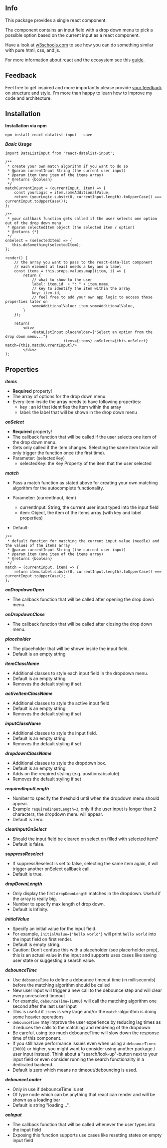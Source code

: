 ## Info

This package provides a single react component.

The component contains an input field with a drop down menu to pick a possible option based on the current input as a react component.

Have a look at [w3schools.com](https://www.w3schools.com/howto/howto_js_autocomplete.asp) to see how you can do something similar with pure html, css, and js.

For more information about react and the ecosystem see this [guide](https://github.com/facebookincubator/create-react-app/blob/master/packages/react-scripts/template/README.md).

## Feedback

Feel free to get inspired and more importantly please provide [your feedback](https://github.com/andrelandgraf/react-datalist-input/issues) on structure and style. I'm more than happy to learn how to improve my code and architecture.

## Installation

**Installation via npm**

```
npm install react-datalist-input --save
```

***Basic Usage***

```
import DataListInput from 'react-datalist-input';

/**
 * create your own match algorithm if you want to do so
 * @param currentInput String (the current user input)
 * @param item (one item of the items array)
 * @returns {boolean}
 */
matchCurrentInput = (currentInput, item) => {
    const yourLogic = item.someAdditionalValue;
    return (yourLogic.substr(0, currentInput.length).toUpperCase() === currentInput.toUpperCase());
};

/**
 * your callback function gets called if the user selects one option out of the drop down menu
 * @param selectedItem object (the selected item / option)
 * @returns {*}
 */
onSelect = (selectedItem) => {
   this.doSomething(selectedItem);
};

render() {
    // the array you want to pass to the react-data-list component
    // each element at least needs a key and a label
    const items = this.props.values.map((item, i) => {
        return {
            // what to show to the user
            label: item.id  + ": " + item.name,
            // key to identify the item within the array
            key: item.id,
            // feel free to add your own app logic to access those properties later on
            someAdditionalValue: item.someAdditionalValue,
        }
    });

    return(
        <div>
            <DataListInput placeholder={"Select an option from the drop down menu..."}
                          items={items} onSelect={this.onSelect} match={this.matchCurrentInput}/>
        </div>
);
```

## Properties

***items***

- <b>Required</b> property!
- The array of options for the drop down menu.<br>
- Every item inside the array needs to have following properties:
    - key : an id that identifies the item within the array
    - label: the label that will be shown in the drop down menu

***onSelect***

- <b>Required</b> property!
- The callback function that will be called if the user selects one item of the drop down menu.
- Gets only called if the item changes. Selecting the same item twice will only trigger the function once (the first time).
- Parameter: (selectedKey)
    - selectedKey: the Key Property of the item that the user selected

***match***

- Pass a match function as stated above for creating your own matching algorithm for the autocomplete functionality.
- Parameter: (currentInput, item)
    - currentInput: String, the current user input typed into the input field
    - item: Object, the item of the items array (with key and label properties)

- Default:
```
/**
 * default function for matching the current input value (needle) and the values of the items array
 * @param currentInput String (the current user input)
 * @param item (one item of the items array)
 * @returns {boolean}
 */
match = (currentInput, item) => {
    return item.label.substr(0, currentInput.length).toUpperCase() === currentInput.toUpperCase();
};
```

***onDropdownOpen***

- The callback function that will be called after opening the drop down menu.

***onDropdownClose***

- The callback function that will be called after closing the drop down menu.

***placeholder***

- The placeholder that will be shown inside the input field.
- Default is an empty string

***itemClassName***

- Additional classes to style each input field in the dropdown menu.
- Default is an empty string
- Removes the default styling if set

***activeItemClassName***

- Additional classes to style the active input field.
- Default is an empty string
- Removes the default styling if set

***inputClassName***

- Additional classes to style the input field.
- Default is an empty string
- Removes the default styling if set

***dropdownClassName***

- Additional classes to style the dropdown box.
- Default is an empty string
- Adds on the required styling (e.g. position:absolute)
- Removes the default styling if set

***requiredInputLength***

- Number to specify the threshold until when the dropdown menu should appear.
- Example `requiredInputLength=3`, only if the user input is longer than 2 characters, the dropdown menu will appear.
- Default is zero.

***clearInputOnSelect***

- Should the input field be cleared on select on filled with selected item?
- Default is false.

***suppressReselect***

- If suppressReselect is set to false, selecting the same item again, it will trigger another onSelect callback call.
- Default is true.

***dropDownLength***

- Only display the first `dropDownLength` matches in the dropdown. Useful if the array is really big.
- Number to specify max length of drop down.
- Default is Infinity.

***initialValue***

- Specify an initial value for the input field.
- For example, `initialValue={'hello world'}` will print `hello world` into the input field on first render.
- Default is empty string.
- Caution: Don't confuse this with a placeholder (see placerholder prop), this is an actual value in the input
and supports uses cases like saving user state or suggesting a search value.

***debounceTime***

- Use `debounceTime` to define a debounce timeout time (in milliseconds) before the matching algorithm should be called
- New user input will trigger a new call to the debounce step and will clear every unresolved timeout
- For example, `debounceTime={1000}` will call the matching algorithm one second after the last user input
- This is useful if `items` is very large and/or the `match`-algorithm is doing some heavier operations
- `debounceTime` may improve the user experience by reducing lag times as it reduces the calls to the matching and rendering of the dropdown.
- Be careful, using too much debounceTime will slow down the response time of this component.
- If you still have performance issues even when using a `debounceTime={3000}` or higher, you might want to consider using another package / user input instead. Think about a "search/look-up"-button next to your input field or even consider running the search functionality in a dedicated backend.
- Default is zero which means no timeout/debouncing is used.


***debounceLoader***

- Only in use if debounceTime is set
- Of type node which can be anything that react can render and will be shown as a loading bar
- Default is string "loading...".

***onInput***

- The callback function that will be called whenever the user types into the input field
- Exposing this function supports use cases like resetting states on empty input field


